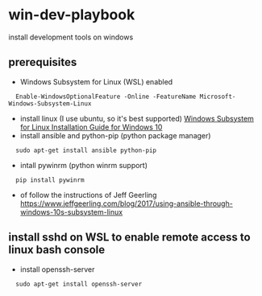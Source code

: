 # win-dev-playbook
install development tools on windows

## prerequisites
* Windows Subsystem for Linux (WSL) enabled
```
  Enable-WindowsOptionalFeature -Online -FeatureName Microsoft-Windows-Subsystem-Linux
```
* install linux (I use ubuntu, so it's best supported)
[Windows Subsystem for Linux Installation Guide for Windows 10](https://docs.microsoft.com/en-us/windows/wsl/install-win10)
* install ansible and python-pip (python package manager)
```
  sudo apt-get install ansible python-pip
```
* intall pywinrm (python winrm support)
```
  pip install pywinrm
```
* of follow the instructions of Jeff Geerling
https://www.jeffgeerling.com/blog/2017/using-ansible-through-windows-10s-subsystem-linux


## install sshd on WSL to enable remote access to linux bash console
* install openssh-server
```
  sudo apt-get install openssh-server 
